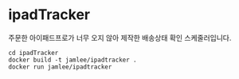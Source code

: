 # ipadTracker

주문한 아이패드프로가 너무 오지 않아 제작한 배송상태 확인 스케줄러입니다.

```
cd ipadTracker
docker build -t jamlee/ipadtracker .
docker run jamlee/ipadtracker
```
